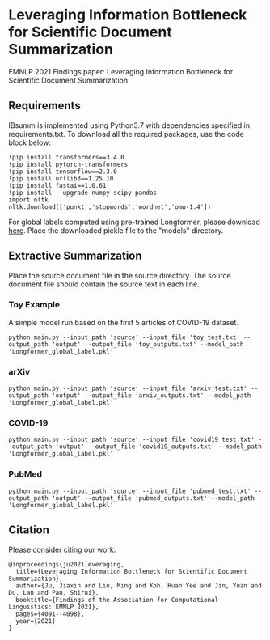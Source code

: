 # Leveraging Information Bottleneck for Scientific Document Summarization
EMNLP 2021 Findings paper: Leveraging Information Bottleneck for Scientific Document Summarization


## Requirements 
IBsumm is implemented using Python3.7 with dependencies specified in requirements.txt. To download all the required packages, use the code block below: 
```
!pip install transformers==3.4.0
!pip install pytorch-transformers
!pip install tensorflow==2.3.0
!pip install urllib3==1.25.10
!pip install fastai==1.0.61
!pip install --upgrade numpy scipy pandas
import nltk
nltk.download(['punkt','stopwords','wordnet','omw-1.4'])
```

For global labels computed using pre-trained Longformer, please download [here](https://drive.google.com/file/d/1itVpchvwZN3-lY5YCPWO3YIOGSzxPF_c/view?usp=sharing). Place the downloaded pickle file to the "models" directory.


## Extractive Summarization
Place the source document file in the source directory. The source document file should contain the source text in each line.
### Toy Example
A simple model run based on the first 5 articles of COVID-19 dataset.
```
python main.py --input_path 'source' --input_file 'toy_test.txt' --output_path 'output' --output_file 'toy_outputs.txt' --model_path 'Longformer_global_label.pkl'
```
### arXiv
```
python main.py --input_path 'source' --input_file 'arxiv_test.txt' --output_path 'output' --output_file 'arxiv_outputs.txt' --model_path 'Longformer_global_label.pkl'
```

### COVID-19 
```
python main.py --input_path 'source' --input_file 'covid19_test.txt' --output_path 'output' --output_file 'covid19_outputs.txt' --model_path 'Longformer_global_label.pkl'
```

### PubMed 
```
python main.py --input_path 'source' --input_file 'pubmed_test.txt' --output_path 'output' --output_file 'pubmed_outputs.txt' --model_path 'Longformer_global_label.pkl'
```

## Citation 
Please consider citing our work:
```
@inproceedings{ju2021leveraging,
  title={Leveraging Information Bottleneck for Scientific Document Summarization},
  author={Ju, Jiaxin and Liu, Ming and Koh, Huan Yee and Jin, Yuan and Du, Lan and Pan, Shirui},
  booktitle={Findings of the Association for Computational Linguistics: EMNLP 2021},
  pages={4091--4098},
  year={2021}
}
```